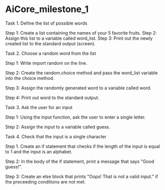# AiCore_milestone_1

Task 1. Define the list of possible words

Step 1: Create a list containing the names of your 5 favorite fruits.
Step 2: Assign this list to a variable called word_list.
Step 3: Print out the newly created list to the standard output (screen).

Task 2. Choose a random word from the list


Step 1: Write import random on the line.

Step 2: Create the random.choice method and pass the word_list variable into the choice method.

Step 3: Assign the randomly generated word to a variable called word.

Step 4: Print out word to the standard output.

Task 3. Ask the user for an input


Step 1: Using the input function, ask the user to enter a single letter.

Step 2: Assign the input to a variable called guess.

Task 4. Check that the input is a single character


Step 1. Create an if statement that checks if the length of the input is equal to 1 and the input is an alphabet.

Step 2: In the body of the if statement, print a message that says "Good guess!".

Step 3: Create an else block that prints "Oops! That is not a valid input." if the preceeding conditions are not met.
